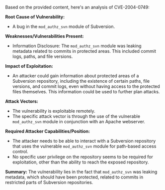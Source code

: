 Based on the provided content, here's an analysis of CVE-2004-0749:

**Root Cause of Vulnerability:**
- A bug in the `mod_authz_svn` module of Subversion.

**Weaknesses/Vulnerabilities Present:**
- Information Disclosure: The `mod_authz_svn` module was leaking metadata related to commits in protected areas. This included commit logs, paths, and file versions.

**Impact of Exploitation:**
- An attacker could gain information about protected areas of a Subversion repository, including the existence of certain paths, file versions, and commit logs, even without having access to the protected files themselves. This information could be used to further plan attacks.

**Attack Vectors:**
- The vulnerability is exploitable remotely.
- The specific attack vector is through the use of the vulnerable `mod_authz_svn` module in conjunction with an Apache webserver.

**Required Attacker Capabilities/Position:**
- The attacker needs to be able to interact with a Subversion repository that uses the vulnerable `mod_authz_svn` module for path-based access control.
- No specific user privilege on the repository seems to be required for exploitation, other than the ability to reach the exposed repository.

**Summary:**
The vulnerability lies in the fact that `mod_authz_svn` was leaking metadata, which should have been protected, related to commits in restricted parts of Subversion repositories.